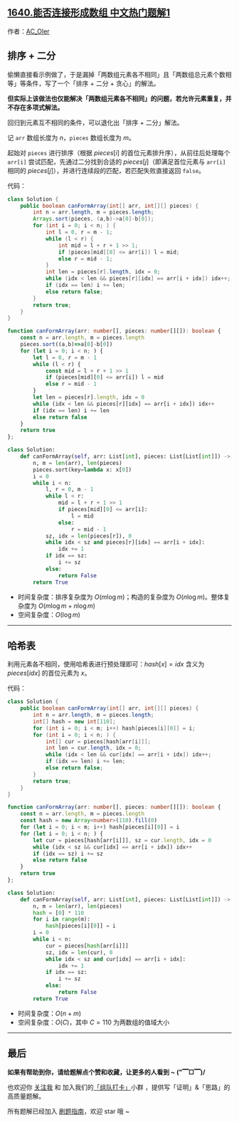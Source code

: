 ## [1640.能否连接形成数组 中文热门题解1](https://leetcode.cn/problems/check-array-formation-through-concatenation/solutions/100000/by-ac_oier-3jqf)

作者：[AC_OIer](https://leetcode.cn/u/AC_OIer)

## 排序 + 二分

偷懒直接看示例做了，于是漏掉「两数组元素各不相同」且「两数组总元素个数相等」等条件，写了一个「排序 + 二分 + 贪心」的解法。

**但实际上该做法也仅能解决「两数组元素各不相同」的问题，若允许元素重复，并不存在多项式解法。**

回归到元素互不相同的条件，可以退化出「排序 + 二分」解法。

记 `arr` 数组长度为 $n$，`pieces` 数组长度为 $m$。

起始对 `pieces` 进行排序（根据 $pieces[i]$ 的首位元素排升序），从前往后处理每个 `arr[i]` 尝试匹配，先通过二分找到合适的 $pieces[j]$（即满足首位元素与 `arr[i]` 相同的 $pieces[j]$），并进行连续段的匹配，若匹配失败直接返回 `false`。

代码：
```Java []
class Solution {
    public boolean canFormArray(int[] arr, int[][] pieces) {
        int n = arr.length, m = pieces.length;
        Arrays.sort(pieces, (a,b)->a[0]-b[0]);
        for (int i = 0; i < n; ) {
            int l = 0, r = m - 1;
            while (l < r) {
                int mid = l + r + 1 >> 1;
                if (pieces[mid][0] <= arr[i]) l = mid;
                else r = mid - 1;
            }
            int len = pieces[r].length, idx = 0;
            while (idx < len && pieces[r][idx] == arr[i + idx]) idx++;
            if (idx == len) i += len;
            else return false;
        }
        return true;
    }
}
```
```TypeScript []
function canFormArray(arr: number[], pieces: number[][]): boolean {
    const n = arr.length, m = pieces.length
    pieces.sort((a,b)=>a[0]-b[0])
    for (let i = 0; i < n; ) {
        let l = 0, r = m - 1
        while (l < r) {
            const mid = l + r + 1 >> 1
            if (pieces[mid][0] <= arr[i]) l = mid
            else r = mid - 1
        }
        let len = pieces[r].length, idx = 0
        while (idx < len && pieces[r][idx] == arr[i + idx]) idx++
        if (idx == len) i += len
        else return false
    }
    return true
};
```
```Python []
class Solution:
    def canFormArray(self, arr: List[int], pieces: List[List[int]]) -> bool:
        n, m = len(arr), len(pieces)
        pieces.sort(key=lambda x: x[0])
        i = 0
        while i < n:
            l, r = 0, m - 1
            while l < r:
                mid = l + r + 1 >> 1
                if pieces[mid][0] <= arr[i]:
                    l = mid
                else:
                    r = mid - 1
            sz, idx = len(pieces[r]), 0
            while idx < sz and pieces[r][idx] == arr[i + idx]:
                idx += 1
            if idx == sz:
                i += sz
            else:
                return False
        return True
```
* 时间复杂度：排序复杂度为 $O(m\log{m})$；构造的复杂度为 $O(n\log{m})$。整体复杂度为 $O(m\log{m} + n\log{m})$
* 空间复杂度：$O(\log{m})$

---

## 哈希表

利用元素各不相同，使用哈希表进行预处理即可：$hash[x] = idx$ 含义为 $pieces[idx]$ 的首位元素为 $x$。

代码：
```Java []
class Solution {
    public boolean canFormArray(int[] arr, int[][] pieces) {
        int n = arr.length, m = pieces.length;
        int[] hash = new int[110];
        for (int i = 0; i < m; i++) hash[pieces[i][0]] = i;
        for (int i = 0; i < n; ) {
            int[] cur = pieces[hash[arr[i]]];
            int len = cur.length, idx = 0;
            while (idx < len && cur[idx] == arr[i + idx]) idx++;
            if (idx == len) i += len;
            else return false;
        }
        return true;
    }
}
```
```TypeScript []
function canFormArray(arr: number[], pieces: number[][]): boolean {
    const n = arr.length, m = pieces.length
    const hash = new Array<number>(110).fill(0)
    for (let i = 0; i < m; i++) hash[pieces[i][0]] = i
    for (let i = 0; i < n; ) {
        let cur = pieces[hash[arr[i]]], sz = cur.length, idx = 0
        while (idx < sz && cur[idx] == arr[i + idx]) idx++
        if (idx == sz) i += sz
        else return false
    }
    return true
};
```
```Python []
class Solution:
    def canFormArray(self, arr: List[int], pieces: List[List[int]]) -> bool:
        n, m = len(arr), len(pieces)
        hash = [0] * 110
        for i in range(m):
            hash[pieces[i][0]] = i
        i = 0
        while i < n:
            cur = pieces[hash[arr[i]]]
            sz, idx = len(cur), 0
            while idx < sz and cur[idx] == arr[i + idx]:
                idx += 1
            if idx == sz:
                i += sz
            else:
                return False
        return True
```
* 时间复杂度：$O(n + m)$
* 空间复杂度：$O(C)$，其中 $C = 110$ 为两数组的值域大小

---

## 最后

**如果有帮助到你，请给题解点个赞和收藏，让更多的人看到 ~ ("▔□▔)/**

也欢迎你 [关注我](https://oscimg.oschina.net/oscnet/up-19688dc1af05cf8bdea43b2a863038ab9e5.png) 和 加入我们的[「组队打卡」](https://leetcode-cn.com/u/ac_oier/)小群 ，提供写「证明」&「思路」的高质量题解。

所有题解已经加入 [刷题指南](https://github.com/SharingSource/LogicStack-LeetCode/wiki)，欢迎 star 哦 ~